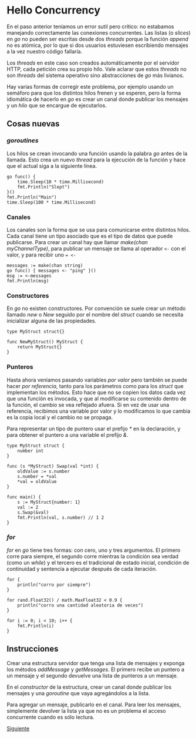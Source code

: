 # Hello Concurrency

En el paso anterior teníamos un error sutil pero crítico: no estabamos
manejando correctamente las conexiones concurrentes. Las listas (o
_slices_) en _go_ no pueden ser escritas desde dos _threads_ porque la
función _append_ no es atómica, por lo que si dos usuarios estuviesen
escribiendo mensajes a la vez nuestro código fallaría.

Los _threads_ en este caso son creados automáticamente por el servidor
HTTP, cada petición crea su propio hilo. Vale aclarar que estos
_threads_ no son _threads_ del sistema operativo sino abstracciones de
_go_ más livianos.

Hay varias formas de corregir este problema, por ejemplo usando un
semáforo para que los distintos hilos frenen y se esperen, pero la forma
idiomática de hacerlo en _go_ es crear un canal donde publicar los
mensajes y un _hilo_ que se encargue de ejecutarlos.

## Cosas nuevas

### _goroutines_

Los hilos se crean invocando una función usando la palabra _go_ antes de
la llamada. Esto crea un nuevo _thread_ para la ejecución de la función
y hace que el actual siga a la siguiente línea.

```golang
go func() {
	time.Sleep(10 * time.Millisecond)
	fmt.Println("Slept")
}()
fmt.Println("Main")
time.Sleep(100 * time.Millisecond)
```

### Canales

Los canales son la forma que se usa para comunicarse entre distintos
hilos. Cada canal tiene un tipo asociado que es el tipo de datos que
puede publicarse. Para crear un canal hay que llamar
_make(chan myChannelType)_, para publicar un mensaje se llama al
operador `<-` con el valor, y para recibir uno `= <-`

```golang
messages := make(chan string)
go func() { messages <- "ping" }()
msg := <-messages
fmt.Println(msg)
```

### Constructores

En _go_ no existen constructores. Por convención se suele crear un
método llamado _new_ o _New_ seguido por el nombre del _struct_ cuando
se necesita inicializar alguna de las propiedades.

```golang
type MyStruct struct{}

func NewMyStruct() MyStruct {
	return MyStruct{}
}
```

### Punteros

Hasta ahora veníamos pasando variables _por valor_ pero también se puede
hacer _por referencia_, tanto para los parámetros como para los
_struct_ que implementan los métodos. Esto hace que no se copien los datos
cada vez que una función es invocada, y que al modificarse su contenido
dentro de la función, el cambio se vea reflejado afuera.
Si en vez de usar una referencia, recibimos una variable por valor y lo
modificamos lo que cambia es la copia local y el cambio no se propaga.

Para representar un tipo de puntero usar el prefijo _\*_ en la
declaración, y para obtener el puntero a una variable el prefijo _&_.

```golang
type MyStruct struct {
	number int
}

func (s *MyStruct) Swap(val *int) {
	oldValue := s.number
	s.number = *val
	*val = oldValue
}

func main() {
	s := MyStruct{number: 1}
	val := 2
	s.Swap(&val)
	fmt.Println(val, s.number) // 1 2
}
```

### _for_

_for_ en _go_ tiene tres formas: con cero, uno y tres argumentos. El
primero corre para siempre, el segundo corre mientras la condición sea
verdad (como un _while_) y el tercero es el tradicional de estado
inicial, condición de continuidad y sentencia a ejecutar después de cada
iteración.

```golang
for {
	println("corro por siempre")
}

for rand.Float32() / math.MaxFloat32 < 0.9 {
	println("corro una cantidad aleatoria de veces")
}

for i := 0; i < 10; i++ {
	fmt.Println(i)
}
```

## Instrucciones

Crear una estructura servidor que tenga una lista de mensajes y exponga
los métodos _addMessage_ y _getMessages_. El primero recibe un puntero a
un mensaje y el segundo devuelve una lista de punteros a un mensaje.

En el _constructor_ de la estructura, crear un canal donde publicar los
mensajes y una _goroutine_ que vaya agregándolos a la lista.

Para agregar un mensaje, publicarlo en el canal. Para leer los mensajes,
simplemente devolver la lista ya que no es un problema el acceso
concurrente cuando es sólo lectura.

[Siguiente](../06_HelloMyErrors)
